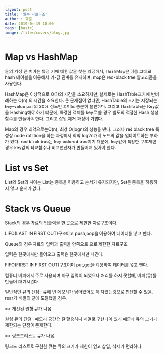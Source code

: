 ```yaml
---
layout: post
title: '필수 자료구조'
author : 효준
date: 2019-04-19 10:00
tags: [basic]
image: /files/covers/blog.jpg
---
```


# Map vs HashMap

둘의 가장 큰 차이는 특정 키에 대한 값을 찾는 과정에서, HashMap은 이름 그대로 hash 테이블을 이용해서 키-값 관계를 유지하며, map은 red-black tree 알고리즘을 사용한다.

HashMap은 이상적으로 O(1)의 시간을 소요하지만, 실제로는 HashTable크기에 반비례하는 O(n) 의 시간을 소요한다. 큰 문제점이 없다면, HashTable의 크기는 저장되는 key-value pair의 20% 정도만 되어도 충분히 쓸만하다.
그리고 HashTable은 Key값을 Hashing해야 하기 떄문에, 특정한 객체를 key로 쓸 경우 별도의 적절한 Hash 생성함수를 만들어야 한다. 그리고 삽입,제거 과정이 가볍다.

Map의 경우 최악으로는O(n), 최상 O(logn)의 성능을 낸다. 그러나 red black tree 특성상 node rotation을 하는 과정에서 최악 log2n개의 노드의 값을 업데이트하는 부하가 있다. red black tree는 key ordered tree이기 때문에, key값이 특정한 구조체인 경우 key값의 비교함수나 비교연산자가 만들어져 있어야 한다.

# List vs Set

List와 Set의 차이는
List는 중복을 허용하고 순서가 유지되지만,
Set은 중복을 허용하지 않고 순서가 없다.

# Stack vs Queue

Stack의 경우 자료의 입출력을 한 곳으로 제한한 자료구조이다.

LIFO(LAST IN FIRST OUT)구조이고 push,pop을 이용하여 데이터를 넣고 뺀다.

Queue의 경우 자료의 입력과 출력을 양쪽으로 으로 제한한 자료구조

입력은 한곳에서만 들어오고 출력은 한곳에서만 나간다.

FIFO(FIRST IN FIRST OUT)구조이며 put,get을 이용하여 데이터를 넣고 뺀다.

컴퓨터 버퍼에서 주로 사용되며 마구 입력이 되었으나 처리를 하지 못할때, 버퍼(큐)를 만들어 대기시킨다.

일반적인 큐의 단점 : 큐에 빈 메모리가 남아있어도 꽉 차있는것으로 판단할 수 있음. rear가 배열의 끝에 도달했을 경우.

=> 개선된 원형 큐가 나옴.

원형 큐의 단점 : 메모리 공간은 잘 활용하나 배열로 구현되어 있기 때문에 큐의 크기가 제한되는 단점이 존재한다.

=> 링크드리스트 큐가 나옴.

링크드 리스트로 구현한 큐는 큐의 크기가 제한이 없고 삽입, 삭제가 편리하다.

